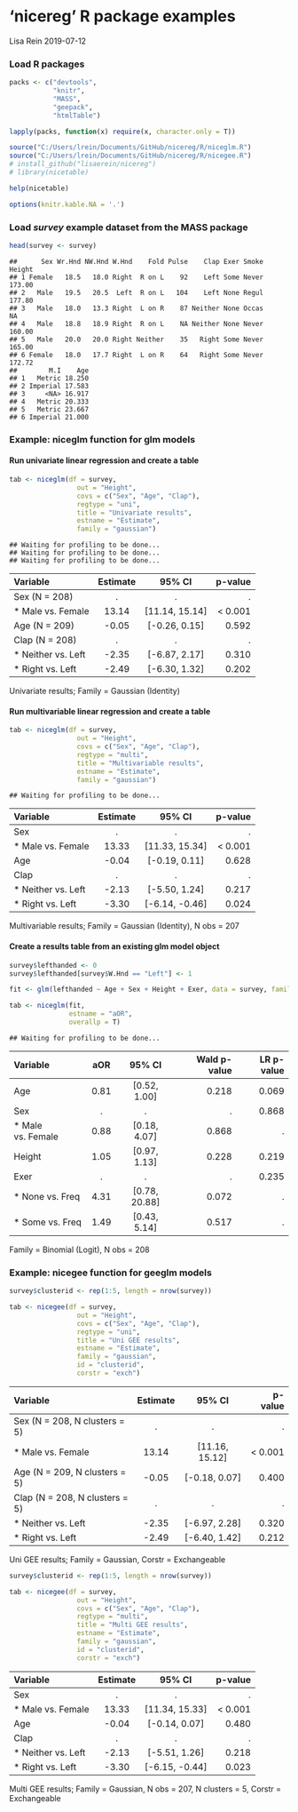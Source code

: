 ‘nicereg’ R package examples
================
Lisa Rein
2019-07-12

### Load R packages

``` r
packs <- c("devtools",
           "knitr",
           "MASS",
           "geepack",
           "htmlTable")

lapply(packs, function(x) require(x, character.only = T))

source("C:/Users/lrein/Documents/GitHub/nicereg/R/niceglm.R")
source("C:/Users/lrein/Documents/GitHub/nicereg/R/nicegee.R")
# install_github("lisaerein/nicereg")
# library(nicetable)

help(nicetable)

options(knitr.kable.NA = '.')
```

### Load *survey* example dataset from the MASS package

``` r
head(survey <- survey)
```

    ##      Sex Wr.Hnd NW.Hnd W.Hnd    Fold Pulse    Clap Exer Smoke Height
    ## 1 Female   18.5   18.0 Right  R on L    92    Left Some Never 173.00
    ## 2   Male   19.5   20.5  Left  R on L   104    Left None Regul 177.80
    ## 3   Male   18.0   13.3 Right  L on R    87 Neither None Occas     NA
    ## 4   Male   18.8   18.9 Right  R on L    NA Neither None Never 160.00
    ## 5   Male   20.0   20.0 Right Neither    35   Right Some Never 165.00
    ## 6 Female   18.0   17.7 Right  L on R    64   Right Some Never 172.72
    ##        M.I    Age
    ## 1   Metric 18.250
    ## 2 Imperial 17.583
    ## 3     <NA> 16.917
    ## 4   Metric 20.333
    ## 5   Metric 23.667
    ## 6 Imperial 21.000

### Example: niceglm function for glm models

#### Run univariate linear regression and create a table

``` r
tab <- niceglm(df = survey,
                 out = "Height",
                 covs = c("Sex", "Age", "Clap"),
                 regtype = "uni",
                 title = "Univariate results",
                 estname = "Estimate",
                 family = "gaussian")
```

    ## Waiting for profiling to be done...
    ## Waiting for profiling to be done...
    ## Waiting for profiling to be done...

| Variable            | Estimate |      95% CI      |  p-value |
| :------------------ | :------: | :--------------: | -------: |
| Sex (N = 208)       |    .     |        .         |        . |
| \* Male vs. Female  |  13.14   | \[11.14, 15.14\] | \< 0.001 |
| Age (N = 209)       |  \-0.05  | \[-0.26, 0.15\]  |    0.592 |
| Clap (N = 208)      |    .     |        .         |        . |
| \* Neither vs. Left |  \-2.35  | \[-6.87, 2.17\]  |    0.310 |
| \* Right vs. Left   |  \-2.49  | \[-6.30, 1.32\]  |    0.202 |

Univariate results; Family = Gaussian (Identity)

#### Run multivariable linear regression and create a table

``` r
tab <- niceglm(df = survey,
                 out = "Height",
                 covs = c("Sex", "Age", "Clap"),
                 regtype = "multi",
                 title = "Multivariable results",
                 estname = "Estimate",
                 family = "gaussian")
```

    ## Waiting for profiling to be done...

| Variable            | Estimate |      95% CI      |  p-value |
| :------------------ | :------: | :--------------: | -------: |
| Sex                 |    .     |        .         |        . |
| \* Male vs. Female  |  13.33   | \[11.33, 15.34\] | \< 0.001 |
| Age                 |  \-0.04  | \[-0.19, 0.11\]  |    0.628 |
| Clap                |    .     |        .         |        . |
| \* Neither vs. Left |  \-2.13  | \[-5.50, 1.24\]  |    0.217 |
| \* Right vs. Left   |  \-3.30  | \[-6.14, -0.46\] |    0.024 |

Multivariable results; Family = Gaussian (Identity), N obs = 207

#### Create a results table from an existing glm model object

``` r
survey$lefthanded <- 0
survey$lefthanded[survey$W.Hnd == "Left"] <- 1

fit <- glm(lefthanded ~ Age + Sex + Height + Exer, data = survey, family = "binomial")

tab <- niceglm(fit,
               estname = "aOR",
               overallp = T)
```

    ## Waiting for profiling to be done...

| Variable           | aOR  |     95% CI      | Wald p-value | LR p-value |
| :----------------- | :--: | :-------------: | -----------: | ---------: |
| Age                | 0.81 | \[0.52, 1.00\]  |        0.218 |      0.069 |
| Sex                |  .   |        .        |            . |      0.868 |
| \* Male vs. Female | 0.88 | \[0.18, 4.07\]  |        0.868 |          . |
| Height             | 1.05 | \[0.97, 1.13\]  |        0.228 |      0.219 |
| Exer               |  .   |        .        |            . |      0.235 |
| \* None vs. Freq   | 4.31 | \[0.78, 20.88\] |        0.072 |          . |
| \* Some vs. Freq   | 1.49 | \[0.43, 5.14\]  |        0.517 |          . |

Family = Binomial (Logit), N obs = 208

### Example: nicegee function for geeglm models

``` r
survey$clusterid <- rep(1:5, length = nrow(survey))

tab <- nicegee(df = survey,
                 out = "Height",
                 covs = c("Sex", "Age", "Clap"),
                 regtype = "uni",
                 title = "Uni GEE results",
                 estname = "Estimate",
                 family = "gaussian",
                 id = "clusterid",
                 corstr = "exch")
```

| Variable                       | Estimate |      95% CI      |  p-value |
| :----------------------------- | :------: | :--------------: | -------: |
| Sex (N = 208, N clusters = 5)  |    .     |        .         |        . |
| \* Male vs. Female             |  13.14   | \[11.16, 15.12\] | \< 0.001 |
| Age (N = 209, N clusters = 5)  |  \-0.05  | \[-0.18, 0.07\]  |    0.400 |
| Clap (N = 208, N clusters = 5) |    .     |        .         |        . |
| \* Neither vs. Left            |  \-2.35  | \[-6.97, 2.28\]  |    0.320 |
| \* Right vs. Left              |  \-2.49  | \[-6.40, 1.42\]  |    0.212 |

Uni GEE results; Family = Gaussian, Corstr = Exchangeable

``` r
survey$clusterid <- rep(1:5, length = nrow(survey))

tab <- nicegee(df = survey,
                 out = "Height",
                 covs = c("Sex", "Age", "Clap"),
                 regtype = "multi",
                 title = "Multi GEE results",
                 estname = "Estimate",
                 family = "gaussian",
                 id = "clusterid",
                 corstr = "exch")
```

| Variable            | Estimate |      95% CI      |  p-value |
| :------------------ | :------: | :--------------: | -------: |
| Sex                 |    .     |        .         |        . |
| \* Male vs. Female  |  13.33   | \[11.34, 15.33\] | \< 0.001 |
| Age                 |  \-0.04  | \[-0.14, 0.07\]  |    0.480 |
| Clap                |    .     |        .         |        . |
| \* Neither vs. Left |  \-2.13  | \[-5.51, 1.26\]  |    0.218 |
| \* Right vs. Left   |  \-3.30  | \[-6.15, -0.44\] |    0.023 |

Multi GEE results; Family = Gaussian, N obs = 207, N clusters = 5,
Corstr = Exchangeable
